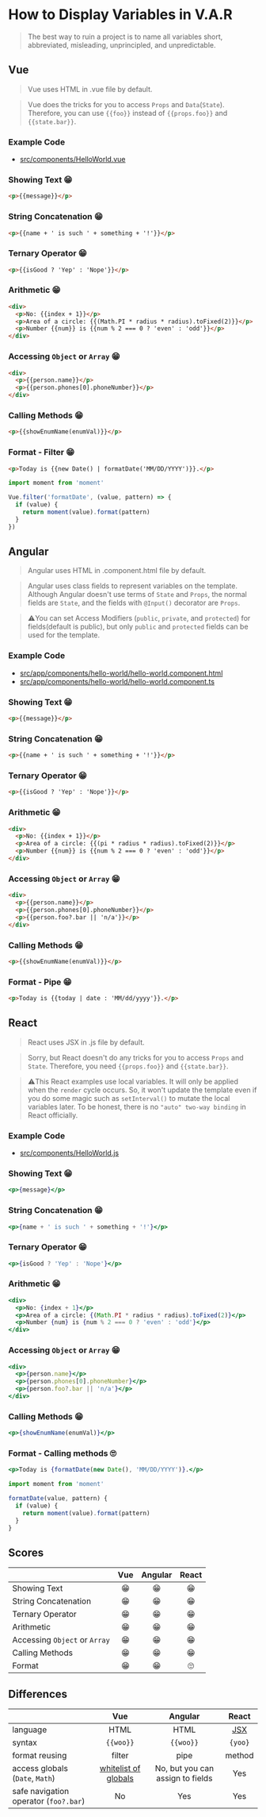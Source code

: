 # How to Display Variables in V.A.R

> The best way to ruin a project is to name all variables short, abbreviated, misleading, unprincipled, and unpredictable.

## Vue

> Vue uses HTML in .vue file by default.

> Vue does the tricks for you to access `Props` and `Data`(`State`). Therefore, you can use `{{foo}}` instead of `{{props.foo}}` and `{{state.bar}}`.

### Example Code
- [src/components/HelloWorld.vue](../../examples/var-vue/src/components/HelloWorld.vue)

### Showing Text 😁
```html
<p>{{message}}</p>
```

### String Concatenation 😁
```html
<p>{{name + ' is such ' + something + '!'}}</p>
```

### Ternary Operator 😁
```html
<p>{{isGood ? 'Yep' : 'Nope'}}</p>
```

### Arithmetic 😁
```html
<div>
  <p>No: {{index + 1}}</p>
  <p>Area of a circle: {{(Math.PI * radius * radius).toFixed(2)}}</p>
  <p>Number {{num}} is {{num % 2 === 0 ? 'even' : 'odd'}}</p>
</div>
```

### Accessing `Object` or `Array` 😁
```html
<div>
  <p>{{person.name}}</p>
  <p>{{person.phones[0].phoneNumber}}</p>
</div>
```

### Calling Methods 😁
```html
<p>{{showEnumName(enumVal)}}</p>
```

### Format - Filter 😁
```html
<p>Today is {{new Date() | formatDate('MM/DD/YYYY')}}.</p>

```
```js
import moment from 'moment'

Vue.filter('formatDate', (value, pattern) => {
  if (value) {
    return moment(value).format(pattern)
  }
})
```

## Angular

> Angular uses HTML in .component.html file by default.

> Angular uses class fields to represent variables on the template. Although Angular doesn't use terms of `State` and `Props`, the normal fields are `State`, and the fields with `@Input()` decorator are `Props`.

> ⚠️You can set Access Modifiers (`public`, `private`, and `protected`) for fields(default is public), but only `public` and `protected` fields can be used for the template.

### Example Code
- [src/app/components/hello-world/hello-world.component.html](../../examples/var-angular/src/app/components/hello-world/hello-world.component.html)
- [src/app/components/hello-world/hello-world.component.ts](../../examples/var-angular/src/app/components/hello-world/hello-world.component.ts)

### Showing Text 😁
```html
<p>{{message}}</p>
```

### String Concatenation 😁
```html
<p>{{name + ' is such ' + something + '!'}}</p>
```

### Ternary Operator 😁
```html
<p>{{isGood ? 'Yep' : 'Nope'}}</p>
```

### Arithmetic 😁
```html
<div>
  <p>No: {{index + 1}}</p>
  <p>Area of a circle: {{(pi * radius * radius).toFixed(2)}}</p>
  <p>Number {{num}} is {{num % 2 === 0 ? 'even' : 'odd'}}</p>
</div>
```

### Accessing `Object` or `Array` 😁
```html
<div>
  <p>{{person.name}}</p>
  <p>{{person.phones[0].phoneNumber}}</p>
  <p>{{person.foo?.bar || 'n/a'}}</p>
</div>
```

### Calling Methods 😁
```html
<p>{{showEnumName(enumVal)}}</p>
```

### Format - Pipe 😁
```html
<p>Today is {{today | date : 'MM/dd/yyyy'}}.</p>
```

## React

> React uses JSX in .js file by default.

> Sorry, but React doesn't do any tricks for you to access `Props` and `State`. Therefore, you need `{{props.foo}}` and `{{state.bar}}`.

> ⚠️This React examples use local variables. It will only be applied when the `render` cycle occurs. So, it won't update the template even if you do some magic such as `setInterval()` to mutate the local variables later. To be honest, there is no `"auto" two-way binding` in React officially.

### Example Code
- [src/components/HelloWorld.js](../../examples/var-react/src/components/HelloWorld.js)

### Showing Text 😁
```jsx
<p>{message}</p>
```

### String Concatenation 😁
```jsx
<p>{name + ' is such ' + something + '!'}</p>
```

### Ternary Operator 😁
```jsx
<p>{isGood ? 'Yep' : 'Nope'}</p>
```

### Arithmetic 😁
```jsx
<div>
  <p>No: {index + 1}</p>
  <p>Area of a circle: {(Math.PI * radius * radius).toFixed(2)}</p>
  <p>Number {num} is {num % 2 === 0 ? 'even' : 'odd'}</p>
</div>
```

### Accessing `Object` or `Array` 😁
```jsx
<div>
  <p>{person.name}</p>
  <p>{person.phones[0].phoneNumber}</p>
  <p>{person.foo?.bar || 'n/a'}</p>
</div>
```

### Calling Methods 😁
```jsx
<p>{showEnumName(enumVal)}</p>
```

### Format - Calling methods 🙄
```jsx
<p>Today is {formatDate(new Date(), 'MM/DD/YYYY')}.</p>
```
```jsx
import moment from 'moment'

formatDate(value, pattern) {
  if (value) {
    return moment(value).format(pattern)
  }
}
```

## Scores
|                               |  Vue  | Angular | React |
| :---------------------------- | :---: | :-----: | :---: |
| Showing Text                  |  😁   |   😁    |  😁   |
| String Concatenation          |  😁   |   😁    |  😁   |
| Ternary Operator              |  😁   |   😁    |  😁   |
| Arithmetic                    |  😁   |   😁    |  😁   |
| Accessing `Object` or `Array` |  😁   |   😁    |  😁   |
| Calling Methods               |  😁   |   😁    |  😁   |
| Format                        |  😁   |   😁    |  🙄   |

## Differences
|                                       |                                               Vue                                               |             Angular              |                        React                         |
| :------------------------------------ | :---------------------------------------------------------------------------------------------: | :------------------------------: | :--------------------------------------------------: |
| language                              |                                              HTML                                               |               HTML               | [JSX](https://reactjs.org/docs/introducing-jsx.html) |
| syntax                                |                                            `{{woo}}`                                            |            `{{woo}}`             |                       `{yoo}`                        |
| format reusing                        |                                             filter                                              |               pipe               |                        method                        |
| access globals (`Date`, `Math`)       | [whitelist of globals](https://github.com/vuejs/vue/blob/v2.6.10/src/core/instance/proxy.js#L9) | No, but you can assign to fields |                         Yes                          |
| safe navigation operator (`foo?.bar`) |                                               No                                                |               Yes                |                         Yes                          |

